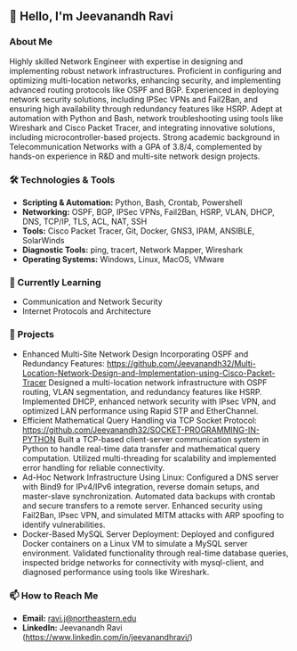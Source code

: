 ## 👋 Hello, I'm Jeevanandh Ravi

### About Me
Highly skilled Network Engineer with expertise in designing and implementing robust network infrastructures. Proficient in configuring and optimizing multi-location networks, enhancing security, and implementing advanced routing protocols like OSPF and BGP. Experienced in deploying network security solutions, including IPSec VPNs and Fail2Ban, and ensuring high availability through redundancy features like HSRP. Adept at automation with Python and Bash, network troubleshooting using tools like Wireshark and Cisco Packet Tracer, and integrating innovative solutions, including microcontroller-based projects. Strong academic background in Telecommunication Networks with a GPA of 3.8/4, complemented by hands-on experience in R&D and multi-site network design projects.

### 🛠️ Technologies & Tools
- **Scripting & Automation:** Python, Bash, Crontab, Powershell
- **Networking:** OSPF, BGP, IPSec VPNs, Fail2Ban, HSRP, VLAN, DHCP, DNS, TCP/IP, TLS, ACL, NAT, SSH
- **Tools:** Cisco Packet Tracer, Git, Docker, GNS3, IPAM, ANSIBLE, SolarWinds
- **Diagnostic Tools:** ping, tracert, Network Mapper, Wireshark
- **Operating Systems:** Windows, Linux, MacOS, VMware

### 🌱 Currently Learning
- Communication and Network Security
- Internet Protocols and Architecture

### 🚀 Projects
- Enhanced Multi-Site Network Design Incorporating OSPF and Redundancy Features: https://github.com/Jeevanandh32/Multi-Location-Network-Design-and-Implementation-using-Cisco-Packet-Tracer Designed a multi-location network infrastructure with OSPF routing, VLAN segmentation, and redundancy features like HSRP. Implemented DHCP, enhanced network security with IPsec VPN, and optimized LAN performance using Rapid STP and EtherChannel.
- Efficient Mathematical Query Handling via TCP Socket Protocol: https://github.com/Jeevanandh32/SOCKET-PROGRAMMING-IN-PYTHON Built a TCP-based client-server communication system in Python to handle real-time data transfer and mathematical query computation. Utilized multi-threading for scalability and implemented error handling for reliable connectivity.
- Ad-Hoc Network Infrastructure Using Linux: Configured a DNS server with Bind9 for IPv4/IPv6 integration, reverse domain setups, and master-slave synchronization. Automated data backups with crontab and secure transfers to a remote server. Enhanced security using Fail2Ban, IPsec VPN, and simulated MITM attacks with ARP spoofing to identify vulnerabilities.
- Docker-Based MySQL Server Deployment: Deployed and configured Docker containers on a Linux VM to simulate a MySQL server environment. Validated functionality through real-time database queries, inspected bridge networks for connectivity with mysql-client, and diagnosed performance using tools like Wireshark.

### 📫 How to Reach Me
- **Email:** ravi.j@northeastern.edu
- **LinkedIn:** Jeevanandh Ravi (https://www.linkedin.com/in/jeevanandhravi/)

